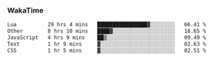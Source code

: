 ### WakaTime

<!--START_SECTION:waka-->

```txt
Lua          29 hrs 4 mins   ████████████████▓░░░░░░░░   66.41 %
Other        8 hrs 10 mins   ████▓░░░░░░░░░░░░░░░░░░░░   18.65 %
JavaScript   4 hrs 9 mins    ██▒░░░░░░░░░░░░░░░░░░░░░░   09.49 %
Text         1 hr 9 mins     ▓░░░░░░░░░░░░░░░░░░░░░░░░   02.63 %
CSS          1 hr 5 mins     ▓░░░░░░░░░░░░░░░░░░░░░░░░   02.51 %
```

<!--END_SECTION:waka-->
